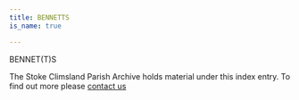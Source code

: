 ```yaml
---
title: BENNETTS
is_name: true

---
```


BENNET(T)S


The Stoke Climsland Parish Archive holds material under this index entry. To find out more please [contact us](/contact/)
